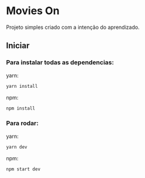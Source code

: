 # Movies On

Projeto simples criado com a intenção do aprendizado.

## Iniciar

### Para instalar todas as dependencias:

yarn:
```sh
yarn install
```

npm: 
```sh
npm install
```

### Para rodar:

yarn:
```sh
yarn dev
```

npm:
```sh
npm start dev
```
